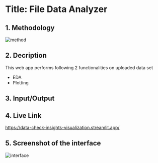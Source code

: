# Title: File Data Analyzer
## 1. Methodology
![method](https://user-images.githubusercontent.com/95565950/208234368-3fe38014-7290-48b5-9e52-f412584f0374.png)

## 2. Decription
This web app performs following 2 functionalities on uploaded data set 
- EDA 
- Plotting 

## 3. Input/Output


## 4. Live Link
https://data-check-insights-visualization.streamlit.app/

## 5. Screenshot of the interface
![interface](https://user-images.githubusercontent.com/95565950/208234793-8de0a836-b5d4-45a0-a219-4b1f78be4313.png)


